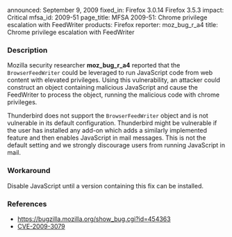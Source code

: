 announced: September 9, 2009
fixed_in: Firefox 3.0.14
          Firefox 3.5.3
impact: Critical
mfsa_id: 2009-51
page_title: MFSA 2009-51: Chrome privilege escalation with FeedWriter
products: Firefox
reporter: moz_bug_r_a4
title: Chrome privilege escalation with FeedWriter

<h3>Description</h3>

<p>Mozilla security researcher <strong>moz_bug_r_a4</strong> reported
that the <code>BrowserFeedWriter</code> could be leveraged to run
JavaScript code from web content with elevated privileges.  Using this
vulnerability, an attacker could construct an object containing
malicious JavaScript and cause the FeedWriter to process the object,
running the malicious code with chrome privileges.</p>

<p class="note">Thunderbird does not support
the <code>BrowserFeedWriter</code> object and is not vulnerable in its
default configuration. Thunderbird might be vulnerable if the user has
installed any add-on which adds a similarly implemented feature and
then enables JavaScript in mail messages.  This is not the default
setting and we strongly discourage users from running JavaScript in
mail. </p>

<h3>Workaround</h3>

<p>Disable JavaScript until a version containing this fix can be
installed.</p>

<h3>References</h3>

<ul>
  <li><a href="https://bugzilla.mozilla.org/show_bug.cgi?id=454363">https://bugzilla.mozilla.org/show_bug.cgi?id=454363</a></li>
  <li><a class="ex-ref" href="http://cve.mitre.org/cgi-bin/cvename.cgi?name=CVE-2009-3079">CVE-2009-3079</a></li>
</ul>



